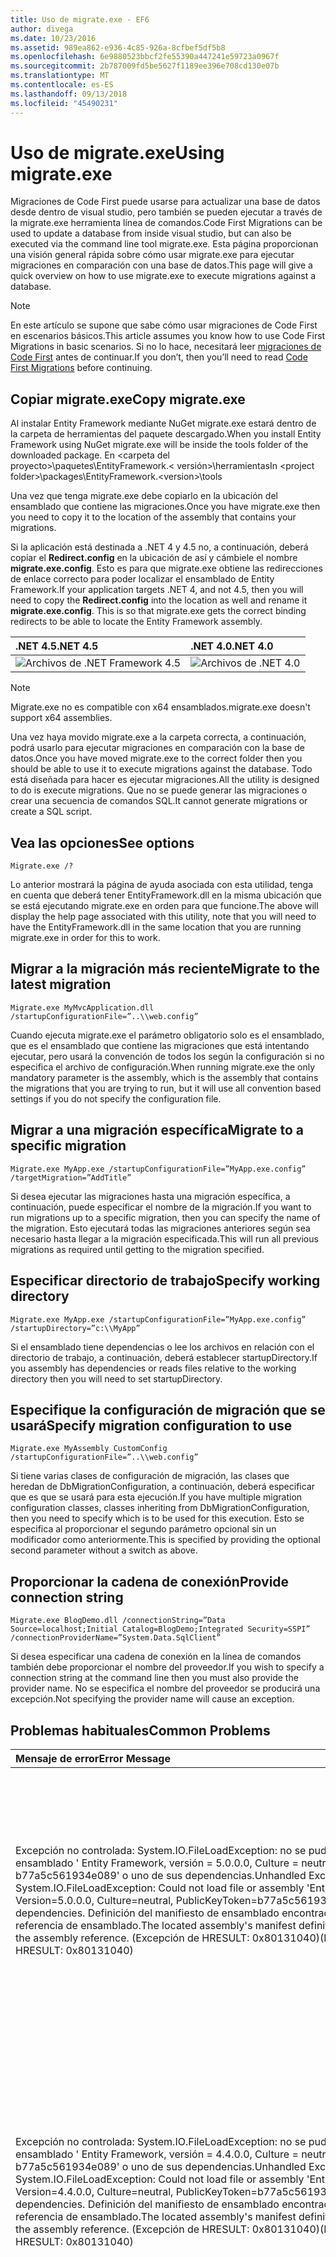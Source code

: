 ```yaml
---
title: Uso de migrate.exe - EF6
author: divega
ms.date: 10/23/2016
ms.assetid: 989ea862-e936-4c85-926a-8cfbef5df5b8
ms.openlocfilehash: 6e9880523bbcf2fe55390a447241e59723a0967f
ms.sourcegitcommit: 2b787009fd5be5627f1189ee396e708cd130e07b
ms.translationtype: MT
ms.contentlocale: es-ES
ms.lasthandoff: 09/13/2018
ms.locfileid: "45490231"
---
```

# <a name="using-migrateexe"></a><span data-ttu-id="0d267-102">Uso de migrate.exe</span><span class="sxs-lookup"><span data-stu-id="0d267-102">Using migrate.exe</span></span>
<span data-ttu-id="0d267-103">Migraciones de Code First puede usarse para actualizar una base de datos desde dentro de visual studio, pero también se pueden ejecutar a través de la migrate.exe herramienta línea de comandos.</span><span class="sxs-lookup"><span data-stu-id="0d267-103">Code First Migrations can be used to update a database from inside visual studio, but can also be executed via the command line tool migrate.exe.</span></span> <span data-ttu-id="0d267-104">Esta página proporcionan una visión general rápida sobre cómo usar migrate.exe para ejecutar migraciones en comparación con una base de datos.</span><span class="sxs-lookup"><span data-stu-id="0d267-104">This page will give a quick overview on how to use migrate.exe to execute migrations against a database.</span></span>

> [!NOTE]
> <span data-ttu-id="0d267-105">En este artículo se supone que sabe cómo usar migraciones de Code First en escenarios básicos.</span><span class="sxs-lookup"><span data-stu-id="0d267-105">This article assumes you know how to use Code First Migrations in basic scenarios.</span></span> <span data-ttu-id="0d267-106">Si no lo hace, necesitará leer [migraciones de Code First](~/ef6/modeling/code-first/migrations/index.md) antes de continuar.</span><span class="sxs-lookup"><span data-stu-id="0d267-106">If you don’t, then you’ll need to read [Code First Migrations](~/ef6/modeling/code-first/migrations/index.md) before continuing.</span></span>

## <a name="copy-migrateexe"></a><span data-ttu-id="0d267-107">Copiar migrate.exe</span><span class="sxs-lookup"><span data-stu-id="0d267-107">Copy migrate.exe</span></span>

<span data-ttu-id="0d267-108">Al instalar Entity Framework mediante NuGet migrate.exe estará dentro de la carpeta de herramientas del paquete descargado.</span><span class="sxs-lookup"><span data-stu-id="0d267-108">When you install Entity Framework using NuGet migrate.exe will be inside the tools folder of the downloaded package.</span></span> <span data-ttu-id="0d267-109">En &lt;carpeta del proyecto&gt;\\paquetes\\EntityFramework.&lt; versión&gt;\\herramientas</span><span class="sxs-lookup"><span data-stu-id="0d267-109">In &lt;project folder&gt;\\packages\\EntityFramework.&lt;version&gt;\\tools</span></span>

<span data-ttu-id="0d267-110">Una vez que tenga migrate.exe debe copiarlo en la ubicación del ensamblado que contiene las migraciones.</span><span class="sxs-lookup"><span data-stu-id="0d267-110">Once you have migrate.exe then you need to copy it to the location of the assembly that contains your migrations.</span></span>

<span data-ttu-id="0d267-111">Si la aplicación está destinada a .NET 4 y 4.5 no, a continuación, deberá copiar el **Redirect.config** en la ubicación de así y cámbiele el nombre **migrate.exe.config**. Esto es para que migrate.exe obtiene las redirecciones de enlace correcto para poder localizar el ensamblado de Entity Framework.</span><span class="sxs-lookup"><span data-stu-id="0d267-111">If your application targets .NET 4, and not 4.5, then you will need to copy the **Redirect.config** into the location as well and rename it **migrate.exe.config**. This is so that migrate.exe gets the correct binding redirects to be able to locate the Entity Framework assembly.</span></span>

| <span data-ttu-id="0d267-112">.NET 4.5</span><span class="sxs-lookup"><span data-stu-id="0d267-112">.NET 4.5</span></span>                                   | <span data-ttu-id="0d267-113">.NET 4.0</span><span class="sxs-lookup"><span data-stu-id="0d267-113">.NET 4.0</span></span>                                   |
|:-------------------------------------------|:-------------------------------------------|
| ![Archivos de .NET Framework 4.5](~/ef6/media/net45files.png)  | ![Archivos de .NET 4.0](~/ef6/media/net40files.png)  |

> [!NOTE]
> <span data-ttu-id="0d267-116">Migrate.exe no es compatible con x64 ensamblados.</span><span class="sxs-lookup"><span data-stu-id="0d267-116">migrate.exe doesn't support x64 assemblies.</span></span>

<span data-ttu-id="0d267-117">Una vez haya movido migrate.exe a la carpeta correcta, a continuación, podrá usarlo para ejecutar migraciones en comparación con la base de datos.</span><span class="sxs-lookup"><span data-stu-id="0d267-117">Once you have moved migrate.exe to the correct folder then you should be able to use it to execute migrations against the database.</span></span> <span data-ttu-id="0d267-118">Todo está diseñada para hacer es ejecutar migraciones.</span><span class="sxs-lookup"><span data-stu-id="0d267-118">All the utility is designed to do is execute migrations.</span></span> <span data-ttu-id="0d267-119">Que no se puede generar las migraciones o crear una secuencia de comandos SQL.</span><span class="sxs-lookup"><span data-stu-id="0d267-119">It cannot generate migrations or create a SQL script.</span></span>

## <a name="see-options"></a><span data-ttu-id="0d267-120">Vea las opciones</span><span class="sxs-lookup"><span data-stu-id="0d267-120">See options</span></span>

``` console
Migrate.exe /?
```

<span data-ttu-id="0d267-121">Lo anterior mostrará la página de ayuda asociada con esta utilidad, tenga en cuenta que deberá tener EntityFramework.dll en la misma ubicación que se está ejecutando migrate.exe en orden para que funcione.</span><span class="sxs-lookup"><span data-stu-id="0d267-121">The above will display the help page associated with this utility, note that you will need to have the EntityFramework.dll in the same location that you are running migrate.exe in order for this to work.</span></span>

## <a name="migrate-to-the-latest-migration"></a><span data-ttu-id="0d267-122">Migrar a la migración más reciente</span><span class="sxs-lookup"><span data-stu-id="0d267-122">Migrate to the latest migration</span></span>

``` console
Migrate.exe MyMvcApplication.dll /startupConfigurationFile=”..\\web.config”
```

<span data-ttu-id="0d267-123">Cuando ejecuta migrate.exe el parámetro obligatorio solo es el ensamblado, que es el ensamblado que contiene las migraciones que está intentando ejecutar, pero usará la convención de todos los según la configuración si no especifica el archivo de configuración.</span><span class="sxs-lookup"><span data-stu-id="0d267-123">When running migrate.exe the only mandatory parameter is the assembly, which is the assembly that contains the migrations that you are trying to run, but it will use all convention based settings if you do not specify the configuration file.</span></span>

## <a name="migrate-to-a-specific-migration"></a><span data-ttu-id="0d267-124">Migrar a una migración específica</span><span class="sxs-lookup"><span data-stu-id="0d267-124">Migrate to a specific migration</span></span>

``` console
Migrate.exe MyApp.exe /startupConfigurationFile=”MyApp.exe.config” /targetMigration=”AddTitle”
```

<span data-ttu-id="0d267-125">Si desea ejecutar las migraciones hasta una migración específica, a continuación, puede especificar el nombre de la migración.</span><span class="sxs-lookup"><span data-stu-id="0d267-125">If you want to run migrations up to a specific migration, then you can specify the name of the migration.</span></span> <span data-ttu-id="0d267-126">Esto ejecutará todas las migraciones anteriores según sea necesario hasta llegar a la migración especificada.</span><span class="sxs-lookup"><span data-stu-id="0d267-126">This will run all previous migrations as required until getting to the migration specified.</span></span>

## <a name="specify-working-directory"></a><span data-ttu-id="0d267-127">Especificar directorio de trabajo</span><span class="sxs-lookup"><span data-stu-id="0d267-127">Specify working directory</span></span>

``` console
Migrate.exe MyApp.exe /startupConfigurationFile=”MyApp.exe.config” /startupDirectory=”c:\\MyApp”
```

<span data-ttu-id="0d267-128">Si el ensamblado tiene dependencias o lee los archivos en relación con el directorio de trabajo, a continuación, deberá establecer startupDirectory.</span><span class="sxs-lookup"><span data-stu-id="0d267-128">If you assembly has dependencies or reads files relative to the working directory then you will need to set startupDirectory.</span></span>

## <a name="specify-migration-configuration-to-use"></a><span data-ttu-id="0d267-129">Especifique la configuración de migración que se usará</span><span class="sxs-lookup"><span data-stu-id="0d267-129">Specify migration configuration to use</span></span>

``` console
Migrate.exe MyAssembly CustomConfig /startupConfigurationFile=”..\\web.config”
```

<span data-ttu-id="0d267-130">Si tiene varias clases de configuración de migración, las clases que heredan de DbMigrationConfiguration, a continuación, deberá especificar que es que se usará para esta ejecución.</span><span class="sxs-lookup"><span data-stu-id="0d267-130">If you have multiple migration configuration classes, classes inheriting from DbMigrationConfiguration, then you need to specify which is to be used for this execution.</span></span> <span data-ttu-id="0d267-131">Esto se especifica al proporcionar el segundo parámetro opcional sin un modificador como anteriormente.</span><span class="sxs-lookup"><span data-stu-id="0d267-131">This is specified by providing the optional second parameter without a switch as above.</span></span>

## <a name="provide-connection-string"></a><span data-ttu-id="0d267-132">Proporcionar la cadena de conexión</span><span class="sxs-lookup"><span data-stu-id="0d267-132">Provide connection string</span></span>

``` console
Migrate.exe BlogDemo.dll /connectionString=”Data Source=localhost;Initial Catalog=BlogDemo;Integrated Security=SSPI” /connectionProviderName=”System.Data.SqlClient”
```

<span data-ttu-id="0d267-133">Si desea especificar una cadena de conexión en la línea de comandos también debe proporcionar el nombre del proveedor.</span><span class="sxs-lookup"><span data-stu-id="0d267-133">If you wish to specify a connection string at the command line then you must also provide the provider name.</span></span> <span data-ttu-id="0d267-134">No se especifica el nombre del proveedor se producirá una excepción.</span><span class="sxs-lookup"><span data-stu-id="0d267-134">Not specifying the provider name will cause an exception.</span></span>

## <a name="common-problems"></a><span data-ttu-id="0d267-135">Problemas habituales</span><span class="sxs-lookup"><span data-stu-id="0d267-135">Common Problems</span></span>

| <span data-ttu-id="0d267-136">Mensaje de error</span><span class="sxs-lookup"><span data-stu-id="0d267-136">Error Message</span></span>                                                                                                                                                                                                                                                                                                                      | <span data-ttu-id="0d267-137">Soluciones</span><span class="sxs-lookup"><span data-stu-id="0d267-137">Solution</span></span>                                                                                                                                                                                                                                                                                             |
|:-----------------------------------------------------------------------------------------------------------------------------------------------------------------------------------------------------------------------------------------------------------------------------------------------------------------------------------|:-----------------------------------------------------------------------------------------------------------------------------------------------------------------------------------------------------------------------------------------------------------------------------------------------------|
| <span data-ttu-id="0d267-138">Excepción no controlada: System.IO.FileLoadException: no se pudo cargar el archivo o ensamblado ' Entity Framework, versión = 5.0.0.0, Culture = neutral, PublicKeyToken = b77a5c561934e089' o uno de sus dependencias.</span><span class="sxs-lookup"><span data-stu-id="0d267-138">Unhandled Exception: System.IO.FileLoadException:  Could not load file or assembly 'EntityFramework, Version=5.0.0.0, Culture=neutral, PublicKeyToken=b77a5c561934e089' or one of its dependencies.</span></span> <span data-ttu-id="0d267-139">Definición del manifiesto de ensamblado encontrada no coincide con la referencia de ensamblado.</span><span class="sxs-lookup"><span data-stu-id="0d267-139">The located assembly's manifest definition does not match the assembly reference.</span></span> <span data-ttu-id="0d267-140">(Excepción de HRESULT: 0x80131040)</span><span class="sxs-lookup"><span data-stu-id="0d267-140">(Exception from HRESULT: 0x80131040)</span></span>         | <span data-ttu-id="0d267-141">Normalmente, esto significa que se está ejecutando una aplicación de .NET 4 sin el archivo Redirect.config.</span><span class="sxs-lookup"><span data-stu-id="0d267-141">This typically means that you are running a .NET 4 application without the Redirect.config file.</span></span> <span data-ttu-id="0d267-142">Deberá copiar el Redirect.config en la misma ubicación que migrate.exe y cámbielo por migrate.exe.config.</span><span class="sxs-lookup"><span data-stu-id="0d267-142">You need to copy the Redirect.config to the same location as migrate.exe and rename it to migrate.exe.config.</span></span>                                                                                       |
| <span data-ttu-id="0d267-143">Excepción no controlada: System.IO.FileLoadException: no se pudo cargar el archivo o ensamblado ' Entity Framework, versión = 4.4.0.0, Culture = neutral, PublicKeyToken = b77a5c561934e089' o uno de sus dependencias.</span><span class="sxs-lookup"><span data-stu-id="0d267-143">Unhandled Exception: System.IO.FileLoadException: Could not load file or assembly 'EntityFramework, Version=4.4.0.0, Culture=neutral, PublicKeyToken=b77a5c561934e089' or one of its dependencies.</span></span> <span data-ttu-id="0d267-144">Definición del manifiesto de ensamblado encontrada no coincide con la referencia de ensamblado.</span><span class="sxs-lookup"><span data-stu-id="0d267-144">The located assembly's manifest definition does not match the assembly reference.</span></span> <span data-ttu-id="0d267-145">(Excepción de HRESULT: 0x80131040)</span><span class="sxs-lookup"><span data-stu-id="0d267-145">(Exception from HRESULT: 0x80131040)</span></span>          | <span data-ttu-id="0d267-146">Esta excepción significa que se está ejecutando una aplicación con el Redirect.config se copia en la ubicación de migrate.exe de .NET 4.5.</span><span class="sxs-lookup"><span data-stu-id="0d267-146">This exception means that you are running a .NET 4.5 application with the Redirect.config copied to the migrate.exe location.</span></span> <span data-ttu-id="0d267-147">Si su aplicación es .NET 4.5 no es necesario tener el archivo de configuración con las redirecciones dentro.</span><span class="sxs-lookup"><span data-stu-id="0d267-147">If your app is .NET 4.5 then you do not need to have the config file with the redirects inside.</span></span> <span data-ttu-id="0d267-148">Elimine el archivo migrate.exe.config.</span><span class="sxs-lookup"><span data-stu-id="0d267-148">Delete the migrate.exe.config file.</span></span>                                    |
| <span data-ttu-id="0d267-149">ERROR: No se puede actualizar la base de datos para que coincida con el modelo actual porque hay cambios pendientes y migración automática está deshabilitada.</span><span class="sxs-lookup"><span data-stu-id="0d267-149">ERROR: Unable to update database to match the current model because there are pending changes and automatic migration is disabled.</span></span> <span data-ttu-id="0d267-150">Escribir los cambios pendientes del modelo a una migración basada en código o habilitar la migración automática.</span><span class="sxs-lookup"><span data-stu-id="0d267-150">Either write the pending model changes to a code-based migration or enable automatic migration.</span></span> <span data-ttu-id="0d267-151">Establecer DbMigrationsConfiguration.AutomaticMigrationsEnabled en True para habilitar la migración automática.</span><span class="sxs-lookup"><span data-stu-id="0d267-151">Set DbMigrationsConfiguration.AutomaticMigrationsEnabled to true to enable automatic migration.</span></span> | <span data-ttu-id="0d267-152">Este error se produce si la migración cuando no ha creado una migración para hacer frente a los cambios realizados en el modelo y la base de datos no coincide con el modelo de ejecución.</span><span class="sxs-lookup"><span data-stu-id="0d267-152">This error occurs if running migrate when you haven’t created a migration to cope with changes made to the model, and the database does not match the model.</span></span> <span data-ttu-id="0d267-153">Agregar una propiedad a una clase de modelo, a continuación, ejecuta migrate.exe sin necesidad de crear una migración para actualizar la base de datos es un ejemplo de esto.</span><span class="sxs-lookup"><span data-stu-id="0d267-153">Adding a property to a model class then running migrate.exe without creating a migration to upgrade the database is an example of this.</span></span> |
| <span data-ttu-id="0d267-154">ERROR: No se resuelve el tipo de miembro ' System.Data.Entity.Migrations.Design.ToolingFacade+UpdateRunner,EntityFramework, Version = 5.0.0.0, Culture = neutral, PublicKeyToken = b77a5c561934e089'.</span><span class="sxs-lookup"><span data-stu-id="0d267-154">ERROR: Type is not resolved for member 'System.Data.Entity.Migrations.Design.ToolingFacade+UpdateRunner,EntityFramework, Version=5.0.0.0, Culture=neutral, PublicKeyToken=b77a5c561934e089'.</span></span>                                                                                                                                       | <span data-ttu-id="0d267-155">Este error puede deberse al especificar un directorio de inicio incorrecta.</span><span class="sxs-lookup"><span data-stu-id="0d267-155">This error can be caused by specifying an incorrect startup directory.</span></span> <span data-ttu-id="0d267-156">Debe tratarse de la ubicación de migrate.exe</span><span class="sxs-lookup"><span data-stu-id="0d267-156">This must be the location of migrate.exe</span></span>                                                                                                                                                                                      |
| <span data-ttu-id="0d267-157">Excepción no controlada: System.NullReferenceException: referencia a objeto no establecida para una instancia de un objeto.</span><span class="sxs-lookup"><span data-stu-id="0d267-157">Unhandled Exception: System.NullReferenceException: Object reference not set to an instance of an object.</span></span> <br/>   <span data-ttu-id="0d267-158">en System.Data.Entity.Migrations.Console.Program.Main (String [] args)</span><span class="sxs-lookup"><span data-stu-id="0d267-158">at System.Data.Entity.Migrations.Console.Program.Main(String[] args)</span></span>                                                                                                                                             | <span data-ttu-id="0d267-159">Esto puede deberse al no especificar un parámetro necesario para un escenario que esté utilizando.</span><span class="sxs-lookup"><span data-stu-id="0d267-159">This can be caused by not specifying a required parameter for a scenario that you are using.</span></span> <span data-ttu-id="0d267-160">Por ejemplo si se especifica una cadena de conexión sin especificar el nombre del proveedor.</span><span class="sxs-lookup"><span data-stu-id="0d267-160">For example specifying a connection string without specifying the provider name.</span></span>                                                                                                                        |
| <span data-ttu-id="0d267-161">ERROR: se encontró más de un tipo de configuración de las migraciones en el ensamblado 'ClassLibrary1'.</span><span class="sxs-lookup"><span data-stu-id="0d267-161">ERROR: More than one migrations configuration type was found in the assembly 'ClassLibrary1'.</span></span> <span data-ttu-id="0d267-162">Especifique el nombre de usar uno.</span><span class="sxs-lookup"><span data-stu-id="0d267-162">Specify the name of the one to use.</span></span>                                                                                                                                                                                                  | <span data-ttu-id="0d267-163">Como indica el error, hay más de una clase de configuración en el ensamblado especificado.</span><span class="sxs-lookup"><span data-stu-id="0d267-163">As the error states, there is more than one configuration class in the given assembly.</span></span> <span data-ttu-id="0d267-164">Debe usar el modificador /configurationType para especificar que se va a usar.</span><span class="sxs-lookup"><span data-stu-id="0d267-164">You must use the /configurationType switch to specify which to use.</span></span>                                                                                                                                           |
| <span data-ttu-id="0d267-165">ERROR: No se pudo cargar archivo o ensamblado '&lt;assemblyName&gt;' o uno de sus dependencias.</span><span class="sxs-lookup"><span data-stu-id="0d267-165">ERROR: Could not load file or assembly ‘&lt;assemblyName&gt;’ or one of its dependencies.</span></span> <span data-ttu-id="0d267-166">El ensamblado dado el nombre o código base no era válido.</span><span class="sxs-lookup"><span data-stu-id="0d267-166">The given assembly name or codebase was invalid.</span></span> <span data-ttu-id="0d267-167">(Excepción de HRESULT: 0x80131047)</span><span class="sxs-lookup"><span data-stu-id="0d267-167">(Exception from HRESULT: 0x80131047)</span></span>                                                                                                                                                    | <span data-ttu-id="0d267-168">Esto puede deberse a especificar un nombre de ensamblado incorrecto o no tener</span><span class="sxs-lookup"><span data-stu-id="0d267-168">This can be caused by specifying an assembly name incorrectly or not having</span></span>                                                                                                                                                                                                                          |
| <span data-ttu-id="0d267-169">ERROR: No se pudo cargar archivo o ensamblado '&lt;assemblyName&gt;' o uno de sus dependencias.</span><span class="sxs-lookup"><span data-stu-id="0d267-169">ERROR: Could not load file or assembly ‘&lt;assemblyName&gt;' or one of its dependencies.</span></span> <span data-ttu-id="0d267-170">Se ha intentado cargar un programa con un formato incorrecto.</span><span class="sxs-lookup"><span data-stu-id="0d267-170">An attempt was made to load a program with an incorrect format.</span></span>                                                                                                                                                                          | <span data-ttu-id="0d267-171">Esto ocurre si intenta ejecutar migrate.exe contra un x64 aplicación.</span><span class="sxs-lookup"><span data-stu-id="0d267-171">This happens if you are trying to run migrate.exe against an x64 application.</span></span> <span data-ttu-id="0d267-172">EF 5.0 y, a continuación solo funcionará en x86.</span><span class="sxs-lookup"><span data-stu-id="0d267-172">EF 5.0 and below will only work on x86.</span></span>                                                                                                                                                                                |
